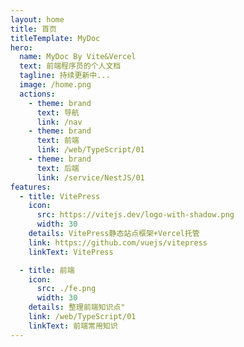 ```yaml
---
layout: home
title: 首页
titleTemplate: MyDoc
hero:
  name: MyDoc By Vite&Vercel
  text: 前端程序员的个人文档
  tagline: 持续更新中...
  image: /home.png
  actions:
    - theme: brand
      text: 导航
      link: /nav
    - theme: brand
      text: 前端
      link: /web/TypeScript/01
    - theme: brand
      text: 后端
      link: /service/NestJS/01
features:
  - title: VitePress
    icon:
      src: https://vitejs.dev/logo-with-shadow.png
      width: 30
    details: VitePress静态站点框架+Vercel托管
    link: https://github.com/vuejs/vitepress
    linkText: VitePress

  - title: 前端
    icon:
      src: ./fe.png
      width: 30
    details: 整理前端知识点"
    link: /web/TypeScript/01
    linkText: 前端常用知识
---
```

